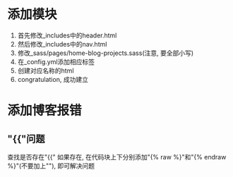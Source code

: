 # 添加模块
1. 首先修改_includes中的header.html
2. 然后修改_includes中的nav.html
3. 修改_sass/pages/home-blog-projects.sass(注意, 要全部小写)
4. 在_config.yml添加相应标签
5. 创建对应名称的html
6. congratulation, 成功建立

# 添加博客报错
## "{{"问题
查找是否存在"{{" 如果存在, 在代码块上下分别添加"{% raw %}"和"{% endraw %}"(不要加上""), 即可解决问题
